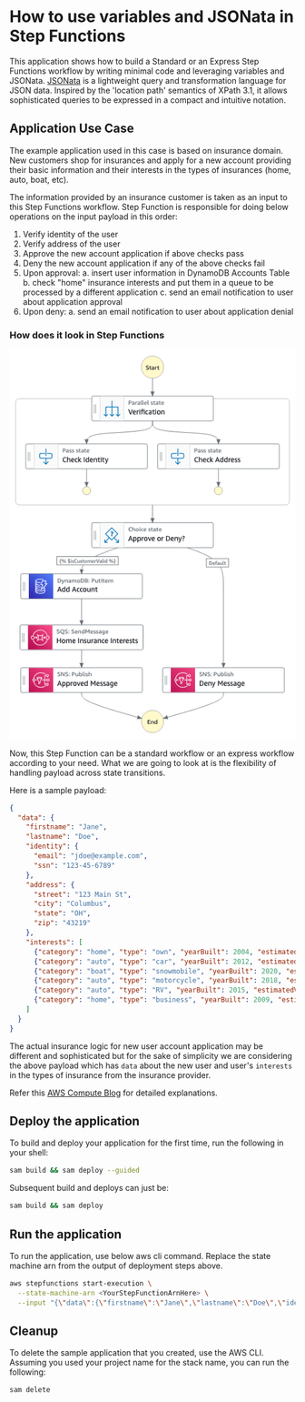 # How to use variables and JSONata in Step Functions

This application shows how to build a Standard or an Express Step Functions workflow by writing minimal code and leveraging variables and JSONata. [JSONata](https://docs.jsonata.org/overview.html) is a lightweight query and transformation language for JSON data. Inspired by the 'location path' semantics of XPath 3.1, it allows sophisticated queries to be expressed in a compact and intuitive notation.

## Application Use Case
The example application used in this case is based on insurance domain. New customers shop for insurances and apply for a new account providing their basic information and their interests in the types of insurances (home, auto, boat, etc).

The information provided by an insurance customer is taken as an input to this Step Functions workflow. Step Function is responsible for doing below operations on the input payload in this order:

1. Verify identity of the user
2. Verify address of the user
3. Approve the new account application if above checks pass
4. Deny the new account application if any of the above checks fail
5. Upon approval:
  a. insert user information in DynamoDB Accounts Table
  b. check "home" insurance interests and put them in a queue to be processed by a different application
  c. send an email notification to user about application approval
6. Upon deny:
  a. send an email notification to user about application denial

### How does it look in Step Functions
![Workflow](./assets/stepfunctions_graph.png)

Now, this Step Function can be a standard workflow or an express workflow according to your need. What we are going to look at is the flexibility of handling payload across state transitions.

Here is a sample payload:

```json
{
  "data": {
    "firstname": "Jane",
    "lastname": "Doe",
    "identity": {
      "email": "jdoe@example.com",
      "ssn": "123-45-6789"
    },
    "address": {
      "street": "123 Main St",
      "city": "Columbus",
      "state": "OH",
      "zip": "43219"
    },
    "interests": [
      {"category": "home", "type": "own", "yearBuilt": 2004, "estimatedValue": 800000 },
      {"category": "auto", "type": "car", "yearBuilt": 2012, "estimatedValue": 7000 },
      {"category": "boat", "type": "snowmobile", "yearBuilt": 2020, "estimatedValue": 25000 },
      {"category": "auto", "type": "motorcycle", "yearBuilt": 2018, "estimatedValue": 15000 },
      {"category": "auto", "type": "RV", "yearBuilt": 2015, "estimatedValue": 102000 },
      {"category": "home", "type": "business", "yearBuilt": 2009, "estimatedValue": 600000 }
    ]
  }
}
```

The actual insurance logic for new user account application may be different and sophisticated but for the sake of simplicity we are considering the above payload which has `data` about the new user and user's `interests` in the types of insurance from the insurance provider.

Refer this [AWS Compute Blog]() for detailed explanations.

## Deploy the application
To build and deploy your application for the first time, run the following in your shell:

```bash
sam build && sam deploy --guided
```

Subsequent build and deploys can just be:
```bash
sam build && sam deploy
```

## Run the application
To run the application, use below aws cli command. Replace the state machine arn from the output of deployment steps above.

```bash
aws stepfunctions start-execution \
  --state-machine-arn <YourStepFunctionArnHere> \
  --input "{\"data\":{\"firstname\":\"Jane\",\"lastname\":\"Doe\",\"identity\":{\"email\":\"jdoe@example.com\",\"ssn\":\"123-45-6789\"},\"address\":{\"street\":\"123 Main St\",\"city\":\"Columbus\",\"state\":\"OH\",\"zip\":\"43219\"},\"interests\":[{\"category\":\"home\",\"type\":\"own\",\"yearBuilt\":2004,\"estimatedValue\":800000},{\"category\":\"auto\",\"type\":\"car\",\"yearBuilt\":2012,\"estimatedValue\":7000},{\"category\":\"boat\",\"type\":\"snowmobile\",\"yearBuilt\":2020,\"estimatedValue\":25000},{\"category\":\"auto\",\"type\":\"motorcycle\",\"yearBuilt\":2018,\"estimatedValue\":15000},{\"category\":\"auto\",\"type\":\"RV\",\"yearBuilt\":2015,\"estimatedValue\":102000},{\"category\":\"home\",\"type\":\"business\",\"yearBuilt\":2009,\"estimatedValue\":600000}]}}"
```

## Cleanup

To delete the sample application that you created, use the AWS CLI. Assuming you used your project name for the stack name, you can run the following:

```bash
sam delete
```
